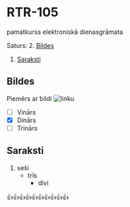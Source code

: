 # RTR-105
pamatkurss elektroniskā dienasgrāmata

Saturs:
2. [Bildes](https://github.com/f4io/RTR-105/edit/main/README.md#bildes) 
1. [Saraksti](https://github.com/f4io/RTR-105/edit/main/README.md#saraksti)

## Bildes
Piemērs ar bildi ![linku](https://myoctocat.com/assets/images/base-octocat.svg) 

- [ ] Vinārs
- [x] Dinārs
- [ ] Trinārs

## Saraksti
1. seši
   - trīs
     * divi

:+1::+1::+1::+1::+1::+1::+1::+1::+1::+1:
